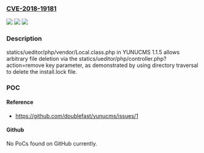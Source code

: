 ### [CVE-2018-19181](https://cve.mitre.org/cgi-bin/cvename.cgi?name=CVE-2018-19181)
![](https://img.shields.io/static/v1?label=Product&message=n%2Fa&color=blue)
![](https://img.shields.io/static/v1?label=Version&message=n%2Fa&color=blue)
![](https://img.shields.io/static/v1?label=Vulnerability&message=n%2Fa&color=brighgreen)

### Description

statics/ueditor/php/vendor/Local.class.php in YUNUCMS 1.1.5 allows arbitrary file deletion via the statics/ueditor/php/controller.php?action=remove key parameter, as demonstrated by using directory traversal to delete the install.lock file.

### POC

#### Reference
- https://github.com/doublefast/yunucms/issues/1

#### Github
No PoCs found on GitHub currently.

